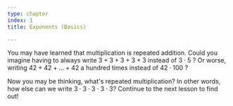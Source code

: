 ```yaml
---
type: chapter
index: 1
title: Exponents (Basics)

---
```


You may have learned that multiplication is repeated addition. Could you imagine having to always write $3+3+3+3+3$ instead of $3\cdot5$ ? Or worse, writing $42+42+\dots+42$ a hundred times instead of $42\cdot100$ ?

Now you may be thinking, what's repeated multiplication? In other words, how else can we write $3\cdot3\cdot3\cdot3\cdot3$? Continue to the next lesson to find out!
<!--stackedit_data:
eyJoaXN0b3J5IjpbLTE4OTM4NDAzODRdfQ==
-->